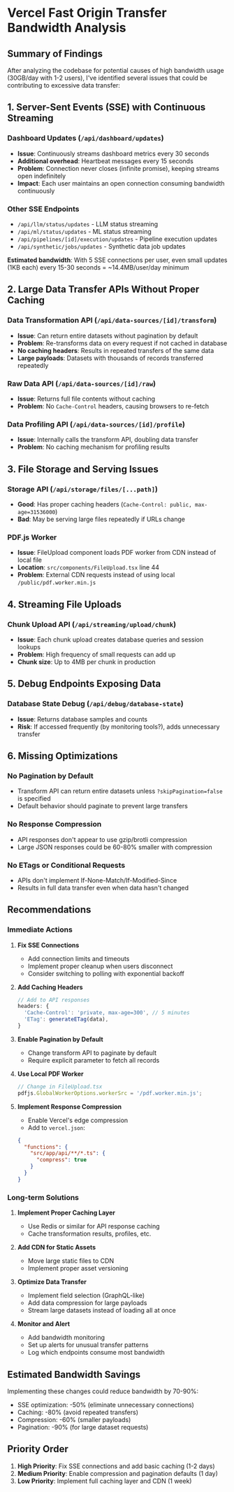 # Vercel Fast Origin Transfer Bandwidth Analysis

## Summary of Findings

After analyzing the codebase for potential causes of high bandwidth usage (30GB/day with 1-2 users), I've identified several issues that could be contributing to excessive data transfer:

## 1. Server-Sent Events (SSE) with Continuous Streaming

### Dashboard Updates (`/api/dashboard/updates`)
- **Issue**: Continuously streams dashboard metrics every 30 seconds
- **Additional overhead**: Heartbeat messages every 15 seconds
- **Problem**: Connection never closes (infinite promise), keeping streams open indefinitely
- **Impact**: Each user maintains an open connection consuming bandwidth continuously

### Other SSE Endpoints
- `/api/llm/status/updates` - LLM status streaming
- `/api/ml/status/updates` - ML status streaming
- `/api/pipelines/[id]/execution/updates` - Pipeline execution updates
- `/api/synthetic/jobs/updates` - Synthetic data job updates

**Estimated bandwidth**: With 5 SSE connections per user, even small updates (1KB each) every 15-30 seconds = ~14.4MB/user/day minimum

## 2. Large Data Transfer APIs Without Proper Caching

### Data Transformation API (`/api/data-sources/[id]/transform`)
- **Issue**: Can return entire datasets without pagination by default
- **Problem**: Re-transforms data on every request if not cached in database
- **No caching headers**: Results in repeated transfers of the same data
- **Large payloads**: Datasets with thousands of records transferred repeatedly

### Raw Data API (`/api/data-sources/[id]/raw`)
- **Issue**: Returns full file contents without caching
- **Problem**: No `Cache-Control` headers, causing browsers to re-fetch

### Data Profiling API (`/api/data-sources/[id]/profile`)
- **Issue**: Internally calls the transform API, doubling data transfer
- **Problem**: No caching mechanism for profiling results

## 3. File Storage and Serving Issues

### Storage API (`/api/storage/files/[...path]`)
- **Good**: Has proper caching headers (`Cache-Control: public, max-age=31536000`)
- **Bad**: May be serving large files repeatedly if URLs change

### PDF.js Worker
- **Issue**: FileUpload component loads PDF worker from CDN instead of local file
- **Location**: `src/components/FileUpload.tsx` line 44
- **Problem**: External CDN requests instead of using local `/public/pdf.worker.min.js`

## 4. Streaming File Uploads

### Chunk Upload API (`/api/streaming/upload/chunk`)
- **Issue**: Each chunk upload creates database queries and session lookups
- **Problem**: High frequency of small requests can add up
- **Chunk size**: Up to 4MB per chunk in production

## 5. Debug Endpoints Exposing Data

### Database State Debug (`/api/debug/database-state`)
- **Issue**: Returns database samples and counts
- **Risk**: If accessed frequently (by monitoring tools?), adds unnecessary transfer

## 6. Missing Optimizations

### No Pagination by Default
- Transform API can return entire datasets unless `?skipPagination=false` is specified
- Default behavior should paginate to prevent large transfers

### No Response Compression
- API responses don't appear to use gzip/brotli compression
- Large JSON responses could be 60-80% smaller with compression

### No ETags or Conditional Requests
- APIs don't implement If-None-Match/If-Modified-Since
- Results in full data transfer even when data hasn't changed

## Recommendations

### Immediate Actions
1. **Fix SSE Connections**
   - Add connection limits and timeouts
   - Implement proper cleanup when users disconnect
   - Consider switching to polling with exponential backoff

2. **Add Caching Headers**
   ```typescript
   // Add to API responses
   headers: {
     'Cache-Control': 'private, max-age=300', // 5 minutes
     'ETag': generateETag(data),
   }
   ```

3. **Enable Pagination by Default**
   - Change transform API to paginate by default
   - Require explicit parameter to fetch all records

4. **Use Local PDF Worker**
   ```typescript
   // Change in FileUpload.tsx
   pdfjs.GlobalWorkerOptions.workerSrc = '/pdf.worker.min.js';
   ```

5. **Implement Response Compression**
   - Enable Vercel's edge compression
   - Add to `vercel.json`:
   ```json
   {
     "functions": {
       "src/app/api/**/*.ts": {
         "compress": true
       }
     }
   }
   ```

### Long-term Solutions
1. **Implement Proper Caching Layer**
   - Use Redis or similar for API response caching
   - Cache transformation results, profiles, etc.

2. **Add CDN for Static Assets**
   - Move large static files to CDN
   - Implement proper asset versioning

3. **Optimize Data Transfer**
   - Implement field selection (GraphQL-like)
   - Add data compression for large payloads
   - Stream large datasets instead of loading all at once

4. **Monitor and Alert**
   - Add bandwidth monitoring
   - Set up alerts for unusual transfer patterns
   - Log which endpoints consume most bandwidth

## Estimated Bandwidth Savings

Implementing these changes could reduce bandwidth by 70-90%:
- SSE optimization: -50% (eliminate unnecessary connections)
- Caching: -80% (avoid repeated transfers)
- Compression: -60% (smaller payloads)
- Pagination: -90% (for large dataset requests)

## Priority Order

1. **High Priority**: Fix SSE connections and add basic caching (1-2 days)
2. **Medium Priority**: Enable compression and pagination defaults (1 day)
3. **Low Priority**: Implement full caching layer and CDN (1 week)